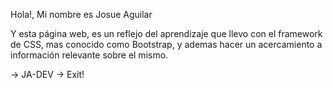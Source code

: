 Hola!, Mi nombre es Josue Aguilar

Y esta página web, es un reflejo del aprendizaje que llevo con
el framework de CSS, mas conocido como Bootstrap, y ademas hacer
un acercamiento a información relevante sobre el mismo.

->  JA-DEV
->  Exit!
